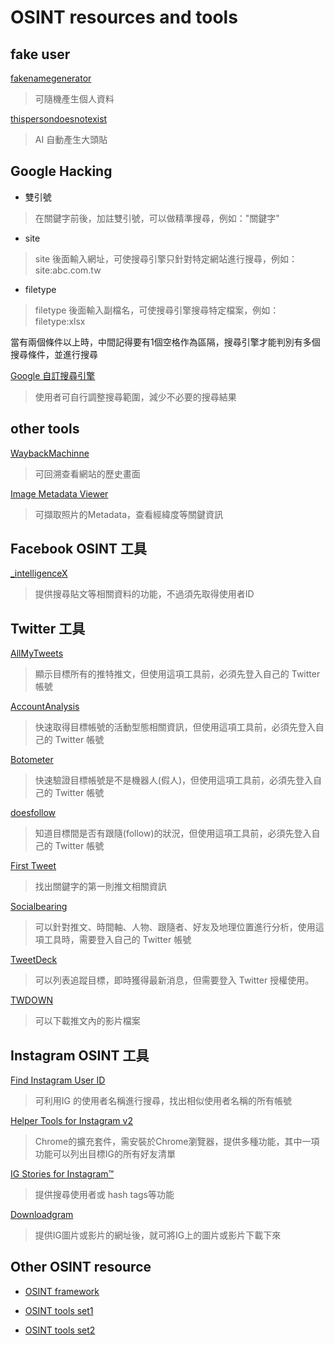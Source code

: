 # OSINT resources and tools

## fake user

[fakenamegenerator](https://www.fakenamegenerator.com/)
> 可隨機產生個人資料

[thispersondoesnotexist](https://www.thispersondoesnotexist.com/)
> AI 自動產生大頭貼


## Google Hacking

* 雙引號
> 在關鍵字前後，加註雙引號，可以做精準搜尋，例如："關鍵字"

* site
> site 後面輸入網址，可使搜尋引擎只針對特定網站進行搜尋，例如：site:abc.com.tw

* filetype
> filetype 後面輸入副檔名，可使搜尋引擎搜尋特定檔案，例如：filetype:xlsx

當有兩個條件以上時，中間記得要有1個空格作為區隔，搜尋引擎才能判別有多個搜尋條件，並進行搜尋

[Google 自訂搜尋引擎](https://cse.google.com/cse/all)
> 使用者可自行調整搜尋範圍，減少不必要的搜尋結果


## other tools

[WaybackMachinne](https://archive.org/web/)
> 可回溯查看網站的歷史畫面

[Image Metadata Viewer](http://exif.regex.info/exif.cgi)
> 可擷取照片的Metadata，查看經緯度等關鍵資訊


## Facebook OSINT 工具

[_intelligenceX](https://intelx.io/tools?tab=facebook)
> 提供搜尋貼文等相關資料的功能，不過須先取得使用者ID


## Twitter 工具

[AllMyTweets](https://www.allmytweets.net/connect/)
> 顯示目標所有的推特推文，但使用這項工具前，必須先登入自己的 Twitter 帳號

[AccountAnalysis](https://accountanalysis.app/)
> 快速取得目標帳號的活動型態相關資訊，但使用這項工具前，必須先登入自己的 Twitter 帳號

[Botometer](https://botometer.iuni.iu.edu/#!/)
> 快速驗證目標帳號是不是機器人(假人)，但使用這項工具前，必須先登入自己的 Twitter 帳號

[doesfollow](https://doesfollow.com/)
> 知道目標間是否有跟隨(follow)的狀況，但使用這項工具前，必須先登入自己的 Twitter 帳號

[First Tweet](http://ctrlq.org/first/)
> 找出關鍵字的第一則推文相關資訊

[Socialbearing](https://socialbearing.com/)
> 可以針對推文、時間軸、人物、跟隨者、好友及地理位置進行分析，使用這項工具時，需要登入自己的 Twitter 帳號

[TweetDeck](https://tweetdeck.twitter.com/)
> 可以列表追蹤目標，即時獲得最新消息，但需要登入 Twitter 授權使用。

[TWDOWN](https://twdown.net/index.php)
> 可以下載推文內的影片檔案

## Instagram OSINT 工具

[Find Instagram User ID](https://codeofaninja.com/tools/find-instagram-user-id)
> 可利用IG 的使用者名稱進行搜尋，找出相似使用者名稱的所有帳號

[Helper Tools for Instagram v2](https://chrome.google.com/webstore/detail/helper-tools-for-instagra/clibiflfecckdjnjcgcgjdknmbgceail/related)
> Chrome的擴充套件，需安裝於Chrome瀏覽器，提供多種功能，其中一項功能可以列出目標IG的所有好友清單

[IG Stories for Instagram™](https://chrome.google.com/webstore/detail/ig-stories-for-instagram/nilbfjdbacfdodpbdondbbkmoigehodg)
> 提供搜尋使用者或 hash tags等功能

[Downloadgram](https://downloadgram.com/)
> 提供IG圖片或影片的網址後，就可將IG上的圖片或影片下載下來


## Other OSINT resource

* [OSINT framework](https://osintframework.com/)

* [OSINT tools set1](https://start.me/p/wMdQMQ/tools)

* [OSINT tools set2](https://start.me/p/BnBb5v/jornadas-osint)





